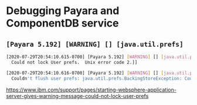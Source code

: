 # Debugging Payara and ComponentDB service

## `[Payara 5.192] [WARNING] [] [java.util.prefs]`


```bash
[2020-07-29T20:54:10.615-0700] [Payara 5.192] [WARNING] [] [java.util.prefs] [tid: _ThreadID=177 _ThreadName=Timer-1] [timeMillis: 1596081250615] [levelValue: 900] [[
  Could not lock User prefs.  Unix error code 2.]]

[2020-07-29T20:54:10.616-0700] [Payara 5.192] [WARNING] [] [java.util.prefs] [tid: _ThreadID=177 _ThreadName=Timer-1] [timeMillis: 1596081250616] [levelValue: 900] [[
  Couldn't flush user prefs: java.util.prefs.BackingStoreException: Couldn't get file lock.]]
```

<https://www.ibm.com/support/pages/starting-websphere-application-server-gives-warning-message-could-not-lock-user-prefs>
